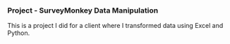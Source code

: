 ### Project - SurveyMonkey Data Manipulation

This is a project I did for a client where I transformed data using Excel and Python. 
